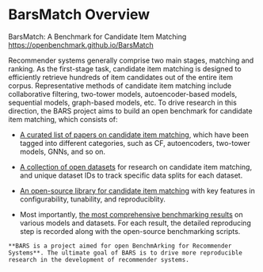 # BarsMatch Overview

BarsMatch: A Benchmark for Candidate Item Matching https://openbenchmark.github.io/BarsMatch

Recommender systems generally comprise two main stages, matching and ranking. As the first-stage task, candidate item matching is designed to efficiently retrieve hundreds of item candidates out of the entire item corpus. Representative methods of candidate item matching include collaborative filtering, two-tower models, autoencoder-based models, sequential models, graph-based models, etc. To drive research in this direction, the BARS project aims to build an open benchmark for candidate item matching, which consists of:

+ [A curated list of papers on candidate item matching](https://openbenchmark.github.io/BarsMatch/papers.html), which have been tagged into different categories, such as CF, autoencoders, two-tower models, GNNs, and so on.

+ [A collection of open datasets](../datasets/README.md) for research on candidate item matching, and unique dataset IDs to track specific data splits for each dataset.

+ [An open-source library for candidate item matching](https://github.com/xue-pai/MatchBox) with key features in configurability, tunability, and reproduciblity.

+ Most importantly, [the most comprehensive benchmarking results](./leaderboard/README.md) on various models and datasets. For each result, the detailed reproducing step is recorded along with the open-source benchmarking scripts.

```{important} 
**BARS is a project aimed for open BenchmArking for Recommender Systems**. The ultimate goal of BARS is to drive more reproducible research in the development of recommender systems.
```


